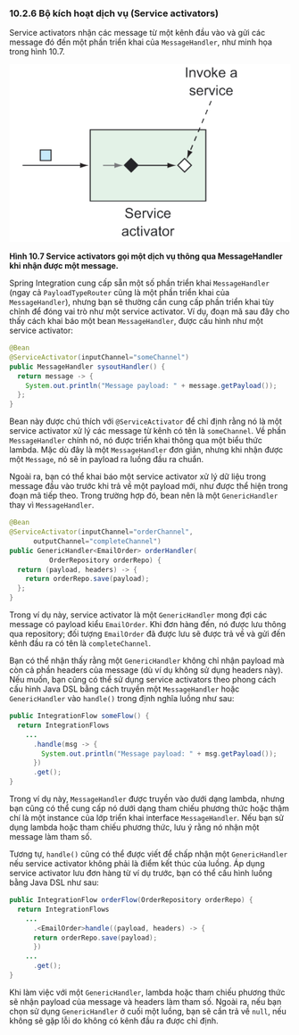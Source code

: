 ### 10.2.6 Bộ kích hoạt dịch vụ (Service activators)

Service activators nhận các message từ một kênh đầu vào và gửi các message đó đến một phần triển khai của `MessageHandler`, như minh họa trong hình 10.7.

![Hình 10.7](../../assets/10.7.png)

**Hình 10.7 Service activators gọi một dịch vụ thông qua MessageHandler khi nhận được một message.**

Spring Integration cung cấp sẵn một số phần triển khai `MessageHandler` (ngay cả `PayloadTypeRouter` cũng là một phần triển khai của `MessageHandler`), nhưng bạn sẽ thường cần cung cấp phần triển khai tùy chỉnh để đóng vai trò như một service activator. Ví dụ, đoạn mã sau đây cho thấy cách khai báo một bean `MessageHandler`, được cấu hình như một service activator:

```java
@Bean
@ServiceActivator(inputChannel="someChannel")
public MessageHandler sysoutHandler() {
  return message -> {
    System.out.println("Message payload: " + message.getPayload());
  };
}
```

Bean này được chú thích với `@ServiceActivator` để chỉ định rằng nó là một service activator xử lý các message từ kênh có tên là `someChannel`. Về phần `MessageHandler` chính nó, nó được triển khai thông qua một biểu thức lambda. Mặc dù đây là một `MessageHandler` đơn giản, nhưng khi nhận được một `Message`, nó sẽ in payload ra luồng đầu ra chuẩn.

Ngoài ra, bạn có thể khai báo một service activator xử lý dữ liệu trong message đầu vào trước khi trả về một payload mới, như được thể hiện trong đoạn mã tiếp theo. Trong trường hợp đó, bean nên là một `GenericHandler` thay vì `MessageHandler`.

```java
@Bean
@ServiceActivator(inputChannel="orderChannel",
      outputChannel="completeChannel")
public GenericHandler<EmailOrder> orderHandler(
          OrderRepository orderRepo) {
  return (payload, headers) -> {
    return orderRepo.save(payload);
  };
}
```

Trong ví dụ này, service activator là một `GenericHandler` mong đợi các message có payload kiểu `EmailOrder`. Khi đơn hàng đến, nó được lưu thông qua repository; đối tượng `EmailOrder` đã được lưu sẽ được trả về và gửi đến kênh đầu ra có tên là `completeChannel`.

Bạn có thể nhận thấy rằng một `GenericHandler` không chỉ nhận payload mà còn cả phần headers của message (dù ví dụ không sử dụng headers này). Nếu muốn, bạn cũng có thể sử dụng service activators theo phong cách cấu hình Java DSL bằng cách truyền một `MessageHandler` hoặc `GenericHandler` vào `handle()` trong định nghĩa luồng như sau:

```java
public IntegrationFlow someFlow() {
  return IntegrationFlows
    ...
      .handle(msg -> {
        System.out.println("Message payload: " + msg.getPayload());
      })
      .get();
}
```

Trong ví dụ này, `MessageHandler` được truyền vào dưới dạng lambda, nhưng bạn cũng có thể cung cấp nó dưới dạng tham chiếu phương thức hoặc thậm chí là một instance của lớp triển khai interface `MessageHandler`. Nếu bạn sử dụng lambda hoặc tham chiếu phương thức, lưu ý rằng nó nhận một message làm tham số.

Tương tự, `handle()` cũng có thể được viết để chấp nhận một `GenericHandler` nếu service activator không phải là điểm kết thúc của luồng. Áp dụng service activator lưu đơn hàng từ ví dụ trước, bạn có thể cấu hình luồng bằng Java DSL như sau:

```java
public IntegrationFlow orderFlow(OrderRepository orderRepo) {
  return IntegrationFlows
    ...
      .<EmailOrder>handle((payload, headers) -> {
      return orderRepo.save(payload);
      })
    ...
      .get();
}
```

Khi làm việc với một `GenericHandler`, lambda hoặc tham chiếu phương thức sẽ nhận payload của message và headers làm tham số. Ngoài ra, nếu bạn chọn sử dụng `GenericHandler` ở cuối một luồng, bạn sẽ cần trả về `null`, nếu không sẽ gặp lỗi do không có kênh đầu ra được chỉ định.
